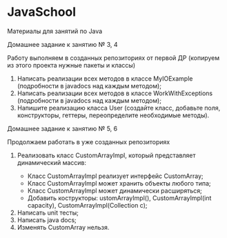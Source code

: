 # JavaSchool
Материалы для занятий по Java

Домашнее задание к занятию № 3, 4 

Работу выполняем в созданных репозиториях от первой ДР (копируем из этого проекта нужные пакеты и классы)

1. Написать реализации всех методов в классе MyIOExample (подробности в javadocs над каждым методом);
2. Написать реализации всех методов в классе WorkWithExceptions (подробности в javadocs над каждым методом);
3. Напишите реализацию класса User (создайте класс, добавьте поля, конструкторы, геттеры, переопределите необходимые
   методы).


Домашнее задание к занятию № 5, 6

Продолжаем работать в уже созданных репозиториях

1. Реализовать класс CustomArrayImpl<T>, который представляет динамический массив:
      - Класс CustomArrayImpl реализует интерфейс CustomArray<T>;
      - Класс CustomArrayImpl может хранить объекты любого типа;
      - Класс CustomArrayImpl может динамически расширяться;
      - Добавить кострукторы: ustomArrayImpl(), CustomArrayImpl(int capacity), CustomArrayImpl(Collection<T> c);
2. Написать unit тесты;
3. Написать java docs;
4. Изменять CustomArray<T> нельзя.